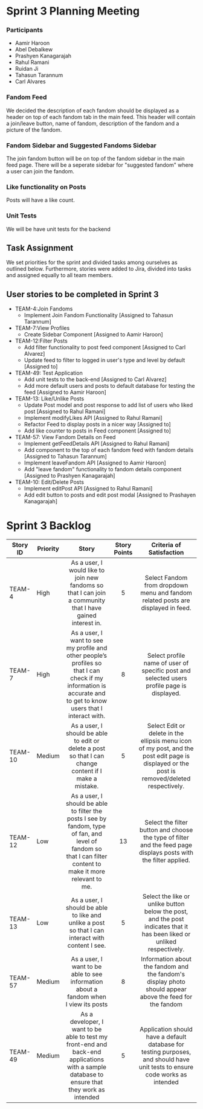 # Sprint 3 Planning Meeting

### Participants 
* Aamir Haroon 
* Abel Debalkew 
* Prashyen Kanagarajah
* Rahul Ramani
* Ruidan Ji
* Tahasun Tarannum
* Carl Alvares 

### Fandom Feed 
We decided the description of each fandom should be displayed as a header on top of each fandom tab in the main feed. This header will contain a join/leave button, name of fandom, description of the fandom and a picture of the fandom. 

### Fandom Sidebar and Suggested Fandoms Sidebar
The join fandom button will be on top of the fandom sidebar in the main feed page. There will be a seperate sidebar for "suggested fandom" where a user can join the fandom. 

### Like functionality on Posts
Posts will have a like count.

### Unit Tests 
We will be have unit tests for the backend

## Task Assignment 
We set priorities for the sprint and divided tasks among ourselves as outlined below. Furthermore, stories were added to Jira, divided into tasks and assigned equally to all team members.

## User stories to be completed in Sprint 3
* TEAM-4:Join Fandoms
    * Implement Join Fandom Functionality  [Assigned to Tahasun Tarannum]
* TEAM-7:View Profiles
    * Create Sidebar Component [Assigned to Aamir Haroon]
* TEAM-12:Filter Posts
    * Add filter functionality to post feed component [Assigned to Carl Alvarez]
    * Update feed to filter to logged in user's type and level by default [Assigned to]
* TEAM-49: Test Application
    * Add unit tests to the back-end [Assigned to Carl Alvarez]
    * Add more default users and posts to default database for testing the feed [Assigned to Aamir Haroon]
* TEAM-13: Like/Unlike Posts
    * Update Post model and post response to add list of users who liked post [Assigned to Rahul Ramani]
    * Implement modifyLikes API [Assigned to Rahul Ramani]
    * Refactor Feed to display posts in a nicer way [Assigned to]
    * Add like counter to posts in Feed component [Assigned to]
* TEAM-57: View Fandom Details on Feed
    * Implement getFeedDetails API [Assigned to Rahul Ramani]
    * Add component to the top of each fandom feed with fandom details  [Assigned to Tahasun Tarannum]
    * Implement leaveFandom API [Assigned to Aamir Haroon]
    * Add "leave fandom" functionality to fandom details component [Assigned to Prashyen Kanagarajah]
* TEAM-10: Edit/Delete Posts
    * Implement editPost API [Assigned to Rahul Ramani]
    * Add edit button to posts and edit post modal  [Assigned to Prashayen Kanagarajah]

# Sprint 3 Backlog
| Story ID | Priority |                                                                               Story                                                                              | Story Points |                                                           Criteria of Satisfaction                                                           |
|----------|----------|:----------------------------------------------------------------------------------------------------------------------------------------------------------------:|:------------:|:--------------------------------------------------------------------------------------------------------------------------------------------:|
| TEAM-4   | High     | As a user, I would like to join new fandoms so that I can join a community that I have gained interest in.                                                       |       5      | Select Fandom from dropdown menu and fandom related posts are displayed in feed.                                                             |
| TEAM-7   | High     | As a user, I want to see my profile and other people’s profiles so that I can check if my information is accurate and to get to know users that I interact with. |       8      | Select profile name of user of specific post and selected users profile page is displayed.                                                   |
| TEAM-10  | Medium   | As a user, I should be able to edit or delete a post so that I can change content if I make a mistake.                                                           |       5      | Select Edit or delete in the ellipsis menu icon of my post, and the post edit page is displayed or the post is removed/deleted respectively. |
| TEAM-12  | Low      | As a user, I should be able to filter the posts I see by fandom, type of fan, and level of fandom so that I can filter content to make it more relevant to me.   |      13      | Select the filter button and choose the type of filter and the feed page displays posts with the filter applied.                             |
| TEAM-13  | Low      | As a user, I should be able to like and unlike a post so that I can interact with content I see.                                                                 |       5      | Select the like or unlike button below the post, and the post indicates that it has been liked or unliked respectively.                      |
| TEAM-57  | Medium   | As a user, I want to be able to see information about a fandom when I view its posts                                                                             |       8      | Information about the fandom and the fandom's display photo should appear above the feed for the fandom                                      |
| TEAM-49  | Medium   | As a developer, I want to be able to test my front-end and back-end applications with a sample database to ensure that they work as intended                     |       5      | Application should have a default database for testing purposes, and should have unit tests to ensure code works as intended                 |




